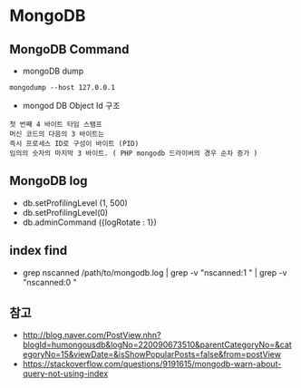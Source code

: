 # MongoDB 

## MongoDB Command

- mongoDB dump

```
mongodump --host 127.0.0.1
```
- mongod DB Object Id 구조
```
첫 번째 4 바이트 타임 스탬프
머신 코드의 다음의 3 바이트는
즉시 프로세스 ID로 구성이 바이트 (PID)
임의의 숫자의 마지막 3 바이트. ( PHP mongodb 드라이버의 경우 순차 증가 )
```

## MongoDB log 
 - db.setProfilingLevel (1, 500)
 - db.setProfilingLevel(0)
 - db.adminCommand ({logRotate : 1})

## index find
 - grep nscanned /path/to/mongodb.log | grep -v "nscanned:1 " | grep -v "nscanned:0 "

## 참고 
 - http://blog.naver.com/PostView.nhn?blogId=humongousdb&logNo=220090673510&parentCategoryNo=&categoryNo=15&viewDate=&isShowPopularPosts=false&from=postView
 - https://stackoverflow.com/questions/9191615/mongodb-warn-about-query-not-using-index